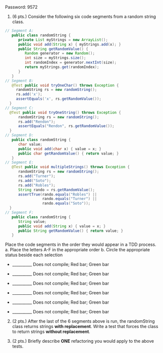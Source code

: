 Password: 9572

1. (6 pts.) Consider the following six code segments from a random string class.

```java
// Segment A:
   public class randomString {
      private List myStrings = new ArrayList();
      public void add(String x) { myStrings.add(x); }
      public String getRandomValue() {
         Random generator = new Random();
         int size = myStrings.size();
         int randomIndex = generator.nextInt(size);
         return myStrings.get(randomIndex);
      }
   }
// Segment B:
   @Test public void tryOneChar() throws Exception {
     randomString rs = new randomString();
     rs.add('x');
     assertEquals('x', rs.getRandomValue());
  }
// Segment C:
  @Test public void tryOneString() throws Exception {
      randomString rs = new randomString();
      rs.add("Rendon");
      assertEquals("Rendon", rs.getRandomValue());
  }
// Segment D:
   public class randomString {
      char value;
      public void add(char x) { value = x; }
      public char getRandomValue() { return value; }
   }
// Segment E:
   @Test public void multipleStrings() throws Exception {
      randomString rs = new randomString();
      rs.add("Turner");
      rs.add("Soto");
      rs.add("Robles");
      String rando = rs.getRandomValue();
      assertTrue(rando.equals("Robles") ||
                 rando.equals("Turner") ||
                 rando.equals("Soto"));
  }
// Segment F:
   public class randomString {
      String value;
      public void add(String x) { value = x; }
      public String getRandomValue() { return value; }
   }
```

Place the code segments in the order they would appear in a TDD process.
a. Place the letters A-F in the appropriate order
b. Circle the appropriate status beside each selection

  * __________   Does not compile;    Red bar;     Green bar

  * __________   Does not compile;    Red bar;     Green bar

  * __________   Does not compile;    Red bar;     Green bar

  * __________   Does not compile;    Red bar;     Green bar

  * __________   Does not compile;    Red bar;     Green bar

  * __________   Does not compile;    Red bar;     Green bar

2. (2 pts.) After the last of the 6 segments above is run, the randomString class returns strings **with replacement**. Write a test that forces the class to return strings **without replacement**.





3. (2 pts.) Briefly describe **ONE** refactoring you would apply to the above tests.
